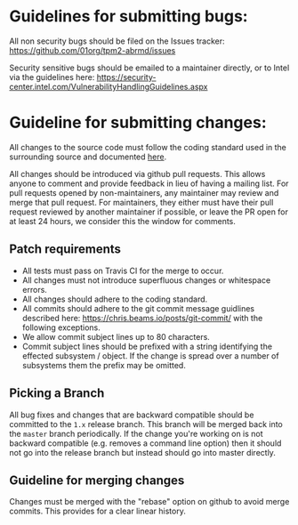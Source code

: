 # Guidelines for submitting bugs:
All non security bugs should be filed on the Issues tracker:
https://github.com/01org/tpm2-abrmd/issues

Security sensitive bugs should be emailed to a maintainer directly, or to Intel
via the guidelines here:
https://security-center.intel.com/VulnerabilityHandlingGuidelines.aspx

# Guideline for submitting changes:
All changes to the source code must follow the coding standard used in the
surrounding source and documented [here](doc/coding_standard_c.md).

All changes should be introduced via github pull requests. This allows anyone to
comment and provide feedback in lieu of having a mailing list. For pull requests
opened by non-maintainers, any maintainer may review and merge that pull
request. For maintainers, they either must have their pull request reviewed by
another maintainer if possible, or leave the PR open for at least 24 hours, we
consider this the window for comments.

## Patch requirements
* All tests must pass on Travis CI for the merge to occur.
* All changes must not introduce superfluous changes or whitespace errors.
* All changes should adhere to the coding standard.
* All commits should adhere to the git commit message guidlines described
here: https://chris.beams.io/posts/git-commit/ with the following exceptions.
 * We allow commit subject lines up to 80 characters.
 * Commit subject lines should be prefixed with a string identifying the
effected subsystem / object. If the change is spread over a number of
subsystems them the prefix may be omitted.

## Picking a Branch
All bug fixes and changes that are backward compatible should be committed to
the `1.x` release branch. This branch will be merged back into the `master`
branch periodically. If the change you're working on is not backward
compatible (e.g. removes a command line option) then it should not go into
the release branch but instead should go into master directly.

## Guideline for merging changes
Changes must be merged with the "rebase" option on github to avoid merge commits.
This provides for a clear linear history.
